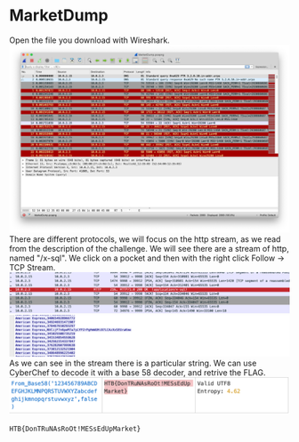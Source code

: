 # MarketDump
Open the file you download with Wireshark.
![Wireshark](https://github.com/AlessandroMorelli96/Writeups/blob/master/HackTheBox/images/01_01.png)
There are different protocols, we will focus on the http stream, as we read from the description of the challenge.
We will see there are a stream of http, named "/x-sql". We click on a pocket and then with the right click Follow -> TCP Stream.
![http x-sql](https://github.com/AlessandroMorelli96/Writeups/blob/master/HackTheBox/images/01_02.png)
![Stream](https://github.com/AlessandroMorelli96/Writeups/blob/master/HackTheBox/images/01_03.png)
As we can see in the stream there is a particular string. We can use CyberChef to decode it with a base 58 decoder, and retrive the FLAG.
![CyberChef](https://github.com/AlessandroMorelli96/Writeups/blob/master/HackTheBox/images/01_04.png)
```
HTB{DonTRuNAsRoOt!MESsEdUpMarket}
```
